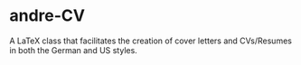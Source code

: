 # andre-CV
 A LaTeX class that facilitates the creation of cover letters and CVs/Resumes in both the German and US styles.

